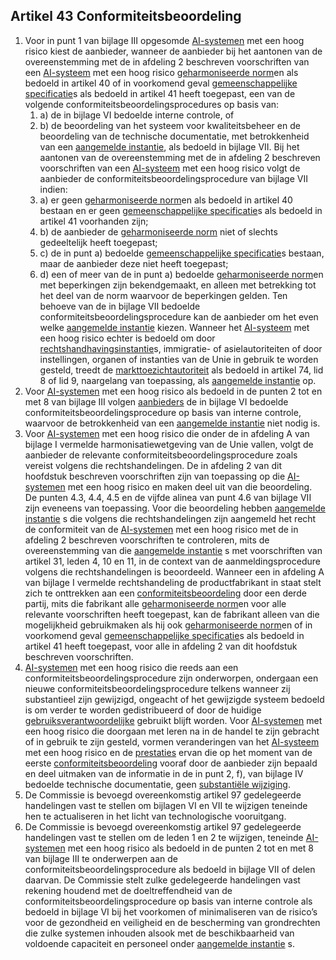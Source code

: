 ## Artikel 43 Conformiteitsbeoordeling

1. Voor in punt 1 van bijlage III opgesomde [AI-systemen](a3.md#^ai-systeem) met een hoog risico kiest de aanbieder, wanneer de aanbieder bij het aantonen van de overeenstemming met de in afdeling 2 beschreven voorschriften van een [AI-systeem](a3.md#^ai-systeem) met een hoog risico [geharmoniseerde norm](a3.md#^hnorm)en als bedoeld in artikel 40 of in voorkomend geval [gemeenschappelijke specificatie](a3.md#^gespec)s als bedoeld in artikel 41 heeft toegepast, een van de volgende conformiteitsbeoordelingsprocedures op basis van:
	1. a) de in bijlage VI bedoelde interne controle, of
	2. b) de beoordeling van het systeem voor kwaliteitsbeheer en de beoordeling van de technische documentatie, met betrokkenheid van een [aangemelde instantie](a3.md#^aanins), als bedoeld in bijlage VII.
   Bij het aantonen van de overeenstemming met de in afdeling 2 beschreven voorschriften van een [AI-systeem](a3.md#^ai-systeem) met een hoog risico volgt de aanbieder de conformiteitsbeoordelingsprocedure van bijlage VII indien:
   1. a) er geen [geharmoniseerde norm](a3.md#^hnorm)en als bedoeld in artikel 40 bestaan en er geen [gemeenschappelijke specificatie](a3.md#^gespec)s als bedoeld in artikel 41 voorhanden zijn;
   2. b) de aanbieder de [geharmoniseerde norm](a3.md#^hnorm) niet of slechts gedeeltelijk heeft toegepast;
   3. c) de in punt a) bedoelde [gemeenschappelijke specificatie](a3.md#^gespec)s bestaan, maar de aanbieder deze niet heeft toegepast;
   4. d) een of meer van de in punt a) bedoelde [geharmoniseerde norm](a3.md#^hnorm)en met beperkingen zijn bekendgemaakt, en alleen met betrekking tot het deel van de norm waarvoor de beperkingen gelden.
   Ten behoeve van de in bijlage VII bedoelde conformiteitsbeoordelingsprocedure kan de aanbieder om het even welke [aangemelde instantie](a3.md#^aanins) kiezen. Wanneer het [AI-systeem](a3.md#^ai-systeem) met een hoog risico echter is bedoeld om door [rechtshandhavingsinstantie](a3.md#^rhi)s, immigratie- of asielautoriteiten of door instellingen, organen of instanties van de Unie in gebruik te worden gesteld, treedt de [markttoezichtautoriteit](a3.md#^mta) als bedoeld in artikel 74, lid 8 of lid 9, naargelang van toepassing, als [aangemelde instantie](a3.md#^aanins) op.
2. Voor [AI-systemen](a3.md#^ai-systeem) met een hoog risico als bedoeld in de punten 2 tot en met 8 van bijlage III volgen [aanbieders](a3.md#^aanbieder) de in bijlage VI bedoelde conformiteitsbeoordelingsprocedure op basis van interne controle, waarvoor de betrokkenheid van een [aangemelde instantie](a3.md#^aanins) niet nodig is.
3. Voor [AI-systemen](a3.md#^ai-systeem) met een hoog risico die onder de in afdeling A van bijlage I vermelde harmonisatiewetgeving van de Unie vallen, volgt de aanbieder de relevante conformiteitsbeoordelingsprocedure zoals vereist volgens die rechtshandelingen. De in afdeling 2 van dit hoofdstuk beschreven voorschriften zijn van toepassing op die [AI-systemen](a3.md#^ai-systeem) met een hoog risico en maken deel uit van die beoordeling. De punten 4.3, 4.4, 4.5 en de vijfde alinea van punt 4.6 van bijlage VII zijn eveneens van toepassing.
   Voor die beoordeling hebben [aangemelde instantie](a3.md#^aanins) s die volgens die rechtshandelingen zijn aangemeld het recht de conformiteit van de [AI-systemen](a3.md#^ai-systeem) met een hoog risico met de in afdeling 2 beschreven voorschriften te controleren, mits de overeenstemming van die [aangemelde instantie](a3.md#^aanins) s met voorschriften van artikel 31, leden 4, 10 en 11, in de context van de aanmeldingsprocedure volgens die rechtshandelingen is beoordeeld.
   Wanneer een in afdeling A van bijlage I vermelde rechtshandeling de productfabrikant in staat stelt zich te onttrekken aan een [conformiteitsbeoordeling](a3.md#^conformiteitsbeoordeling) door een derde partij, mits die fabrikant alle [geharmoniseerde norm](a3.md#^hnorm)en voor alle relevante voorschriften heeft toegepast, kan de fabrikant alleen van die mogelijkheid gebruikmaken als hij ook [geharmoniseerde norm](a3.md#^hnorm)en of in voorkomend geval [gemeenschappelijke specificatie](a3.md#^gespec)s als bedoeld in artikel 41 heeft toegepast, voor alle in afdeling 2 van dit hoofdstuk beschreven voorschriften.
4. [AI-systemen](a3.md#^ai-systeem) met een hoog risico die reeds aan een conformiteitsbeoordelingsprocedure zijn onderworpen, ondergaan een nieuwe conformiteitsbeoordelingsprocedure telkens wanneer zij substantieel zijn gewijzigd, ongeacht of het gewijzigde systeem bedoeld is om verder te worden gedistribueerd of door de huidige [gebruiksverantwoordelijke](a3.md#^gebruiksverantwoordelijke) gebruikt blijft worden.
   Voor [AI-systemen](a3.md#^ai-systeem) met een hoog risico die doorgaan met leren na in de handel te zijn gebracht of in gebruik te zijn gesteld, vormen veranderingen van het [AI-systeem](a3.md#^ai-systeem) met een hoog risico en de [prestaties](a3.md#^prestaties) ervan die op het moment van de eerste [conformiteitsbeoordeling](a3.md#^conformiteitsbeoordeling) vooraf door de aanbieder zijn bepaald en deel uitmaken van de informatie in de in punt 2, f), van bijlage IV bedoelde technische documentatie, geen [substantiële wijziging](a3.md#^wijz).
5. De Commissie is bevoegd overeenkomstig artikel 97 gedelegeerde handelingen vast te stellen om bijlagen VI en VII te wijzigen teneinde hen te actualiseren in het licht van technologische vooruitgang.
6. De Commissie is bevoegd overeenkomstig artikel 97 gedelegeerde handelingen vast te stellen om de leden 1 en 2 te wijzigen, teneinde [AI-systemen](a3.md#^ai-systeem) met een hoog risico als bedoeld in de punten 2 tot en met 8 van bijlage III te onderwerpen aan de conformiteitsbeoordelingsprocedure als bedoeld in bijlage VII of delen daarvan. De Commissie stelt zulke gedelegeerde handelingen vast rekening houdend met de doeltreffendheid van de conformiteitsbeoordelingsprocedure op basis van interne controle als bedoeld in bijlage VI bij het voorkomen of minimaliseren van de risico’s voor de gezondheid en veiligheid en de bescherming van grondrechten die zulke systemen inhouden alsook met de beschikbaarheid van voldoende capaciteit en personeel onder [aangemelde instantie](a3.md#^aanins) s.